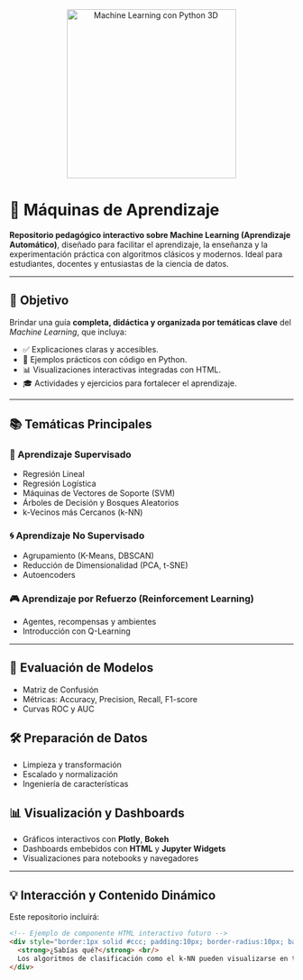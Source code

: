 <div align="center">
  <img src="https://raw.githubusercontent.com/eduardoleon9010/maquinas_de_aprendizaje/main/assets/logo_ml_python_3d.png" alt="Machine Learning con Python 3D" width="300"/>
</div>

# 🧠 Máquinas de Aprendizaje

**Repositorio pedagógico interactivo sobre Machine Learning (Aprendizaje Automático)**, diseñado para facilitar el aprendizaje, la enseñanza y la experimentación práctica con algoritmos clásicos y modernos. Ideal para estudiantes, docentes y entusiastas de la ciencia de datos.

---

## 🎯 Objetivo

Brindar una guía **completa, didáctica y organizada por temáticas clave** del *Machine Learning*, que incluya:

- ✅ Explicaciones claras y accesibles.  
- 🐍 Ejemplos prácticos con código en Python.  
- 📊 Visualizaciones interactivas integradas con HTML.  
- 🎓 Actividades y ejercicios para fortalecer el aprendizaje.  

---

## 📚 Temáticas Principales

### 🧩 Aprendizaje Supervisado
- Regresión Lineal
- Regresión Logística
- Máquinas de Vectores de Soporte (SVM)
- Árboles de Decisión y Bosques Aleatorios
- k-Vecinos más Cercanos (k-NN)

### 🌀 Aprendizaje No Supervisado
- Agrupamiento (K-Means, DBSCAN)
- Reducción de Dimensionalidad (PCA, t-SNE)
- Autoencoders

### 🎮 Aprendizaje por Refuerzo (Reinforcement Learning)
- Agentes, recompensas y ambientes
- Introducción con Q-Learning

---

## 🧪 Evaluación de Modelos
- Matriz de Confusión
- Métricas: Accuracy, Precision, Recall, F1-score
- Curvas ROC y AUC

## 🛠️ Preparación de Datos
- Limpieza y transformación
- Escalado y normalización
- Ingeniería de características

## 📊 Visualización y Dashboards
- Gráficos interactivos con **Plotly**, **Bokeh**
- Dashboards embebidos con **HTML** y **Jupyter Widgets**
- Visualizaciones para notebooks y navegadores

---

## 💡 Interacción y Contenido Dinámico

Este repositorio incluirá:

```html
<!-- Ejemplo de componente HTML interactivo futuro -->
<div style="border:1px solid #ccc; padding:10px; border-radius:10px; background:#f9f9f9">
  <strong>¿Sabías qué?</strong> <br/>
  Los algoritmos de clasificación como el k-NN pueden visualizarse en tiempo real con herramientas interactivas embebidas.
</div>
